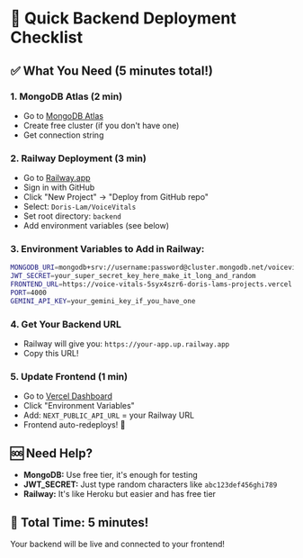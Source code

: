 # 🚀 Quick Backend Deployment Checklist

## ✅ What You Need (5 minutes total!)

### 1. **MongoDB Atlas** (2 min)
- Go to [MongoDB Atlas](https://cloud.mongodb.com)
- Create free cluster (if you don't have one)
- Get connection string

### 2. **Railway Deployment** (3 min)
- Go to [Railway.app](https://railway.app)
- Sign in with GitHub
- Click "New Project" → "Deploy from GitHub repo"
- Select: `Doris-Lam/VoiceVitals`
- Set root directory: `backend`
- Add environment variables (see below)

### 3. **Environment Variables to Add in Railway:**
```bash
MONGODB_URI=mongodb+srv://username:password@cluster.mongodb.net/voicevitals
JWT_SECRET=your_super_secret_key_here_make_it_long_and_random
FRONTEND_URL=https://voice-vitals-5syx4szr6-doris-lams-projects.vercel.app
PORT=4000
GEMINI_API_KEY=your_gemini_key_if_you_have_one
```

### 4. **Get Your Backend URL**
- Railway will give you: `https://your-app.up.railway.app`
- Copy this URL!

### 5. **Update Frontend** (1 min)
- Go to [Vercel Dashboard](https://vercel.com/doris-lams-projects/voice-vitals/settings)
- Click "Environment Variables"
- Add: `NEXT_PUBLIC_API_URL` = your Railway URL
- Frontend auto-redeploys! 🎉

## 🆘 Need Help?
- **MongoDB:** Use free tier, it's enough for testing
- **JWT_SECRET:** Just type random characters like `abc123def456ghi789`
- **Railway:** It's like Heroku but easier and has free tier

## 🎯 Total Time: 5 minutes!
Your backend will be live and connected to your frontend!
